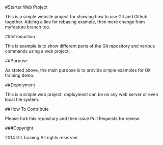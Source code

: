 #Starter Web Project

This is a simple website project for showing how to use Git and Github together. Adding a line for rebasing example, then more change from myfeature branch too.

##Introduction

This is example is to show different parts of the Git repository and various commands using a web project.

##Purpose

As stated above, the main purpose is to provide simple examples for Git training demo.

##Depolyment

This is a simple web project, deployment can be on any web server or even local file system.

##How To Contribute

Please fork this repository and then issue Pull Requests for review.

###Copyright


2014 Git.Training All rights reserved.
  


